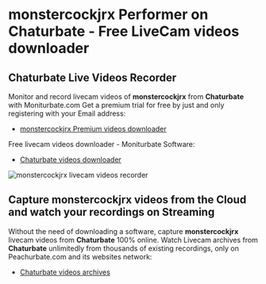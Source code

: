 # monstercockjrx Performer on Chaturbate - Free LiveCam videos downloader

## Chaturbate Live Videos Recorder

Monitor and record livecam videos of **monstercockjrx** from **Chaturbate** with Moniturbate.com
Get a premium trial for free by just and only registering with your Email address:
* [monstercockjrx Premium videos downloader](https://moniturbate.com/request-demo-licence-key.html)

Free livecam videos downloader - Moniturbate Software:
* [Chaturbate videos downloader](https://moniturbate.com/moniturbate-download-software.html)

![monstercockjrx livecam videos recorder](https://peachurnet.com/templates/moniturbate-software.png)


## Capture monstercockjrx videos from the Cloud and watch your recordings on Streaming

Without the need of downloading a software, capture **monstercockjrx** livecam videos from **Chaturbate** 100% online.
Watch Livecam archives from **Chaturbate** unlimitedly from thousands of existing recordings, only on Peachurbate.com and its websites network:
* [Chaturbate videos archives](https://peachurnet.com/)